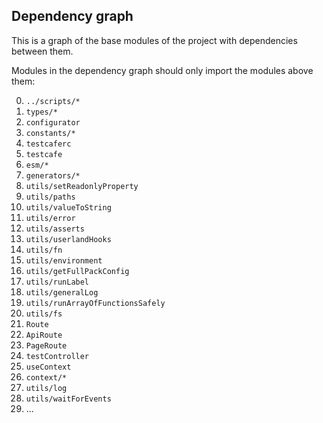 ## Dependency graph

This is a graph of the base modules of the project with dependencies between them.

Modules in the dependency graph should only import the modules above them:

0. `../scripts/*`
1. `types/*`
2. `configurator`
3. `constants/*`
4. `testcaferc`
5. `testcafe`
6. `esm/*`
7. `generators/*`
8. `utils/setReadonlyProperty`
9. `utils/paths`
10. `utils/valueToString`
11. `utils/error`
12. `utils/asserts`
13. `utils/userlandHooks`
14. `utils/fn`
15. `utils/environment`
16. `utils/getFullPackConfig`
17. `utils/runLabel`
18. `utils/generalLog`
19. `utils/runArrayOfFunctionsSafely`
20. `utils/fs`
21. `Route`
22. `ApiRoute`
23. `PageRoute`
24. `testController`
25. `useContext`
26. `context/*`
27. `utils/log`
28. `utils/waitForEvents`
29. ...
